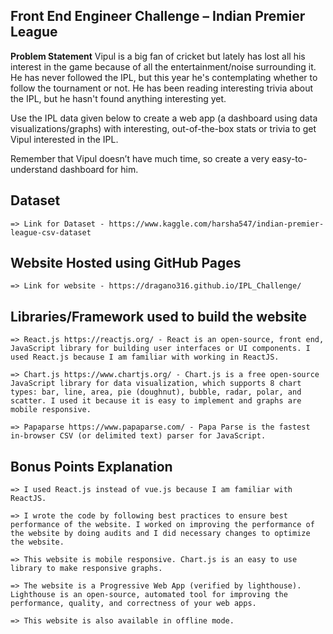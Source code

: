 ## Front End Engineer Challenge – Indian Premier League

**Problem Statement**
Vipul is a big fan of cricket but lately has lost all his interest in the game because of all the entertainment/noise surrounding it. He has never followed the IPL, but this year he's contemplating whether to follow the tournament or not. He has been reading interesting trivia about the IPL, but he hasn't found anything interesting yet.

Use the IPL data given below to create a web app (a dashboard using data visualizations/graphs) with interesting, out-of-the-box stats or trivia to get Vipul interested in the IPL.

Remember that Vipul doesn’t have much time, so create a very easy-to-understand dashboard for him.

## Dataset
    => Link for Dataset - https://www.kaggle.com/harsha547/indian-premier-league-csv-dataset 

## Website Hosted using GitHub Pages
    => Link for website - https://dragano316.github.io/IPL_Challenge/

## Libraries/Framework used to build the website

    => React.js https://reactjs.org/ - React is an open-source, front end, JavaScript library for building user interfaces or UI components. I used React.js because I am familiar with working in ReactJS.

    => Chart.js https://www.chartjs.org/ - Chart.js is a free open-source JavaScript library for data visualization, which supports 8 chart types: bar, line, area, pie (doughnut), bubble, radar, polar, and scatter. I used it because it is easy to implement and graphs are mobile responsive.

    => Papaparse https://www.papaparse.com/ - Papa Parse is the fastest in-browser CSV (or delimited text) parser for JavaScript.


## Bonus Points Explanation
    => I used React.js instead of vue.js because I am familiar with ReactJS.

    => I wrote the code by following best practices to ensure best performance of the website. I worked on improving the performance of the website by doing audits and I did necessary changes to optimize the website.

    => This website is mobile responsive. Chart.js is an easy to use library to make responsive graphs.

    => The website is a Progressive Web App (verified by lighthouse). Lighthouse is an open-source, automated tool for improving the performance, quality, and correctness of your web apps.

    => This website is also available in offline mode.


